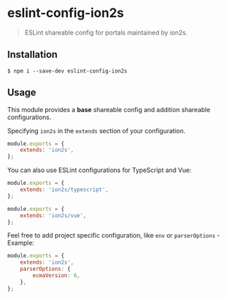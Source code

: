 eslint-config-ion2s
===================

> ESLint shareable config for portals maintained by ion2s.


## Installation

```
$ npm i --save-dev eslint-config-ion2s
```


## Usage

This module provides a __base__ shareable config and addition shareable configurations.

Specifying `ion2s` in the `extends` section of your configuration.
```js
module.exports = {
    extends: 'ion2s',
};
```

You can also use ESLint configurations for TypeScript and Vue:
```js
module.exports = {
    extends: 'ion2s/typescript',
};
```

```js
module.exports = {
    extends: 'ion2s/vue',
};
```


Feel free to add project specific configuration, like `env` or `parserOptions` - Example:
```js
module.exports = {
    extends: 'ion2s',
    parserOptions: {
        ecmaVersion: 6,
    },
};

```
